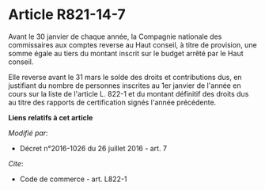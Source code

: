 # Article R821-14-7

Avant le 30 janvier de chaque année, la Compagnie nationale des commissaires aux comptes reverse au Haut conseil, à titre de
provision, une somme égale au tiers du montant inscrit sur le budget arrêté par le Haut conseil. 

Elle reverse avant le 31 mars le solde des droits et contributions dus, en justifiant du nombre de personnes inscrites au 1er
janvier de l'année en cours sur la liste de l'article L. 822-1 et du montant définitif des droits dus au titre des rapports
de certification signés l'année précédente.

**Liens relatifs à cet article**

_Modifié par_:

  - Décret n°2016-1026 du 26 juillet 2016 - art. 7

_Cite_:

  - Code de commerce - art. L822-1
